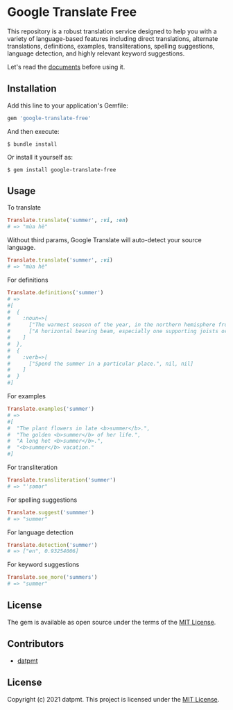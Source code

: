 # Google Translate Free

This repository is a robust translation service designed to help you with a variety of language-based features including direct translations, alternate translations, definitions, examples, transliterations, spelling suggestions, language detection, and highly relevant keyword suggestions.

Let's read the [documents](https://api.datpmt.com) before using it.

## Installation

Add this line to your application's Gemfile:

```ruby
gem 'google-translate-free'
```

And then execute:

    $ bundle install

Or install it yourself as:

    $ gem install google-translate-free

## Usage
To translate
```ruby
Translate.translate('summer', :vi, :en)
# => "mùa hè"
```
Without third params, Google Translate will auto-detect your source language.
```ruby
Translate.translate('summer', :vi)
# => "mùa hè"
```
For definitions
```ruby
Translate.definitions('summer')
# =>
#[
#  {
#    :noun=>[
#      ["The warmest season of the year, in the northern hemisphere from june to august and in the southern hemisphere from december to february.", "<b>summer</b> vacation.", nil],
#      ["A horizontal bearing beam, especially one supporting joists or rafters.", nil, nil]
#    ]
#  },
#  {
#    :verb=>[
#      ["Spend the summer in a particular place.", nil, nil]
#    ]
#  }
#]
```
For examples
```ruby
Translate.examples('summer')
# =>
#[
#  "The plant flowers in late <b>summer</b>.",
#  "The golden <b>summer</b> of her life.",
#  "A long hot <b>summer</b>.",
#  "<b>summer</b> vacation."
#]
```
For transliteration
```ruby
Translate.transliteration('summer')
# => "ˈsəmər"
```
For spelling suggestions
```ruby
Translate.suggest('summmer')
# => "summer"
```
For language detection
```ruby
Translate.detection('summer')
# => ["en", 0.93254006]
```
For keyword suggestions
```ruby
Translate.see_more('summers')
# => "summer"
```

## License

The gem is available as open source under the terms of the [MIT License](http://opensource.org/licenses/MIT).

## Contributors

- [datpmt](https://github.com/datpmt)

## License
Copyright (c) 2021 datpmt.
This project is licensed under the [MIT License](LICENSE).
